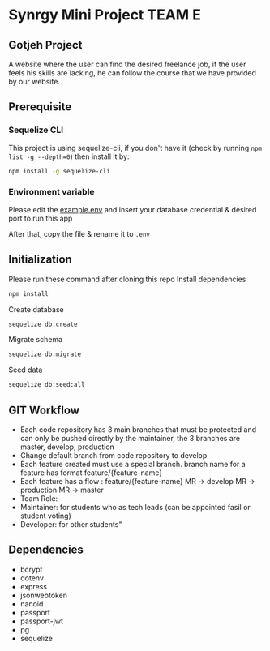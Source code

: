 # Synrgy Mini Project TEAM E

## Gotjeh Project

A website where the user can find the desired freelance job, if the user feels his skills are lacking, he can follow the course that we have provided by our website.

## Prerequisite

### Sequelize CLI

This project is using sequelize-cli, if you don't have it (check by running `npm list -g --depth=0`) then install it by:

```bash
npm install -g sequelize-cli
```

### Environment variable

Please edit the [example.env](example.env) and insert your database credential & desired port to run this app

After that, copy the file & rename it to `.env`

## Initialization

Please run these command after cloning this repo
Install dependencies

```bash
npm install
```

Create database

```bash
sequelize db:create
```

Migrate schema

```bash
sequelize db:migrate
```

Seed data

```bash
sequelize db:seed:all
```

## GIT Workflow

- Each code repository has 3 main branches that must be protected and can only be pushed directly by the maintainer, the 3 branches are master, develop, production
- Change default branch from code repository to develop
- Each feature created must use a special branch. branch name for a feature has format feature/{feature-name}
- Each feature has a flow : feature/{feature-name} MR → develop MR → production MR → master
- Team Role:
- Maintainer: for students who as tech leads (can be appointed fasil or student voting)
- Developer: for other students"

## Dependencies

- bcrypt
- dotenv
- express
- jsonwebtoken
- nanoid
- passport
- passport-jwt
- pg
- sequelize
